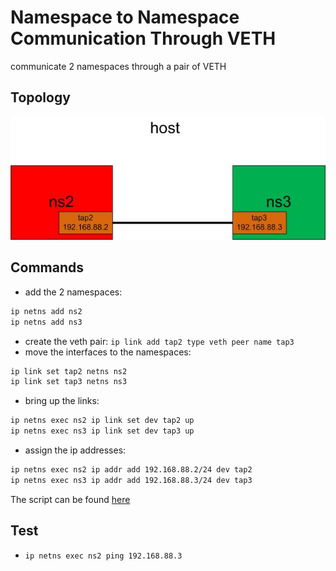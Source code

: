 # Namespace to Namespace Communication Through VETH
communicate 2 namespaces through a pair of VETH

## Topology
![communicate 2 namespaces through a VETH](ns-ns-veth.jpg)

## Commands
- add the 2 namespaces:
```bash
ip netns add ns2
ip netns add ns3
```
- create the veth pair: `ip link add tap2 type veth peer name tap3`
- move the interfaces to the namespaces:
```bash
ip link set tap2 netns ns2
ip link set tap3 netns ns3
```
- bring up the links:
```bash
ip netns exec ns2 ip link set dev tap2 up
ip netns exec ns3 ip link set dev tap3 up
```
- assign the ip addresses:
```bash
ip netns exec ns2 ip addr add 192.168.88.2/24 dev tap2
ip netns exec ns3 ip addr add 192.168.88.3/24 dev tap3
```

The script can be found [here](ns-ns-veth.sh)

## Test
- `ip netns exec ns2 ping 192.168.88.3`